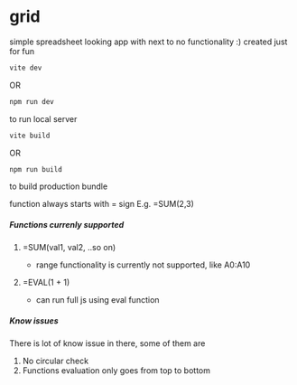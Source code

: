 # grid
simple spreadsheet looking app with next to no functionality :)
created just for fun


```bash
vite dev
```
OR
```bash
npm run dev
```
to run local server

```bash
vite build
```
OR

```bash
npm run build
```
to build production bundle


function always starts with = sign
E.g. =SUM(2,3)

##### Functions currenly supported

1. =SUM(val1, val2, ..so on)
    - range functionality is currently not supported, like A0:A10

2. =EVAL(1 + 1)
    - can run full js using eval function


##### Know issues
There is lot of know issue in there, some of them are

1. No circular check
2. Functions evaluation only goes from top to bottom




